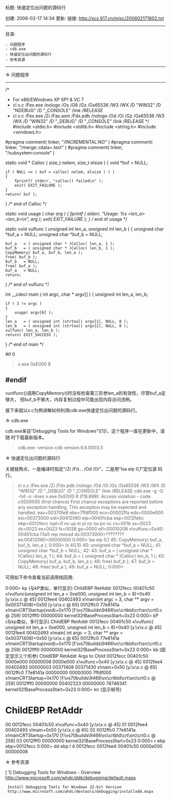 标题: 快速定位出问题的源码行

创建: 2006-02-17 14:34
更新:
链接: http://scz.617.cn/misc/200602171802.txt

--------------------------------------------------------------------------

目录:

    ☆ 问题程序
    ☆ cdb.exe
    ☆ 快速定位出问题的源码行
    ☆ 参考资源

--------------------------------------------------------------------------

☆ 问题程序

--------------------------------------------------------------------------
/*
 * For x86/EWindows XP SP1 & VC 7
 * cl x.c /Fex.exe /nologo /Os /G6 /Gz /Gs65536 /W3 /WX /D "WIN32" /D "NDEBUG" /D "_CONSOLE" /link /RELEASE
 * cl x.c /Fex.exe /Zi /Fax.asm /Fdx.pdb /nologo /Od /Oi /Gz /Gs65536 /W3 /WX /D "WIN32" /D "_DEBUG" /D "_CONSOLE" /link /RELEASE
 */
#include <stdio.h>
#include <stdlib.h>
#include <string.h>
#include <windows.h>

#pragma comment( linker, "/INCREMENTAL:NO"      )
#pragma comment( linker, "/merge:.rdata=.text"  )
#pragma comment( linker, "/subsystem:console"   )

static void * Calloc ( size_t nelem, size_t elsize )
{
    void   *buf = NULL;

    if ( NULL == ( buf = calloc( nelem, elsize ) ) )
    {
        fprintf( stderr, "calloc() failed\n" );
        exit( EXIT_FAILURE );
    }
    return( buf );
}  /* end of Calloc */

static void usage ( char *arg )
{
    fprintf
    (
        stderr,
        "Usage: %s <len_a> <len_b>\n",
        arg
    );
    exit( EXIT_FAILURE );
}  /* end of usage */

static void vulfunc ( unsigned int len_a, unsigned int len_b )
{
    unsigned char  *buf_a   = NULL;
    unsigned char  *buf_b   = NULL;

    buf_a   = ( unsigned char * )Calloc( len_a, 1 );
    buf_b   = ( unsigned char * )Calloc( len_b, 1 );
    CopyMemory( buf_a, buf_b, len_a );
    free( buf_b );
    buf_b   = NULL;
    free( buf_a );
    buf_a   = NULL;
    return;
}  /* end of vulfunc */

int __cdecl main ( int argc, char * argv[] )
{
    unsigned int    len_a,
                    len_b;

    if ( 3 != argc )
    {
        usage( argv[0] );
    }
    len_a   = ( unsigned int )strtoul( argv[1], NULL, 0 );
    len_b   = ( unsigned int )strtoul( argv[2], NULL, 0 );
    vulfunc( len_a, len_b );
    return( EXIT_SUCCESS );
}  /* end of main */

#if 0

> x.exe 0xE000 8

#endif
--------------------------------------------------------------------------

vunlfunc()调用CopyMemory()时没有检查第三形参len_a的有效性，尽管buf_a足够大，
但buf_b不够大，内存复制过程中可能出现内存访问违例。

接下来就以x.c为例讲解如何利用cdb.exe快速定位出问题的源码行。

☆ cdb.exe

cdb.exe来自"Debugging Tools for Windows"([1])，这个程序一直在更新中，请随
时下载最新版本。

> cdb.exe -version
cdb version 6.6.0003.5

☆ 快速定位出问题的源码行

关键就两点，一是编译时指定"/Zi /Fd... /Od /Oi"，二是用"lsa eip 0,1"定位源
码行。

> cl x.c /Fex.exe /Zi /Fdx.pdb /nologo /Od /Oi /Gz /Gs65536 /W3 /WX /D "WIN32" /D "_DEBUG" /D "_CONSOLE" /link /RELEASE
> cdb.exe -g -G -hd -o -lines x.exe 0xE000 8
(f18.898): Access violation - code c0000005 (first chance)
First chance exceptions are reported before any exception handling.
This exception may be expected and handled.
eax=00370fe8 ebx=7ffdf000 ecx=00002ffa edx=0000e000 esi=00373000 edi=00412060
eip=00401cba esp=0012febc ebp=0012fecc iopl=0         nv up ei pl nz na po nc
cs=001b  ss=0023  ds=0023  es=0023  fs=0038  gs=0000             efl=00010206
x!vulfunc+0x40:
00401cba f3a5            rep  movsd ds:00373000=???????? es:00412060=00000000
0:000> lsa eip 0,1
>   45:     CopyMemory( buf_a, buf_b, len_a );
0:000> ls 40,10
    40:     unsigned char  *buf_a   = NULL;
    41:     unsigned char  *buf_b   = NULL;
    42:
    43:     buf_a   = ( unsigned char * )Calloc( len_a, 1 );
    44:     buf_b   = ( unsigned char * )Calloc( len_b, 1 );
    45:     CopyMemory( buf_a, buf_b, len_a );
    46:     free( buf_b );
    47:     buf_b   = NULL;
    48:     free( buf_a );
    49:     buf_a   = NULL;
0:000>

可用如下命令查看当前调用栈回溯:

0:000> kp (与kP类似，单行显示)
ChildEBP RetAddr
0012fecc 00401c50 x!vulfunc(unsigned int len_a = 0xe000, unsigned int len_b = 8)+0x40 [y:\x\x.c @ 45]
0012fee4 00402493 x!main(int argc = 3, char ** argv = 0x00371408)+0x50 [y:\x\x.c @ 65]
0012ffc0 77e8141a x!mainCRTStartup(void)+0x170 [f:\vs70builds\9466\vc\crtbld\crt\src\crt0.c @ 259]
0012fff0 00000000 kernel32!BaseProcessStart+0x23
0:000> kP (与kp类似，多行显示)
ChildEBP RetAddr
0012fecc 00401c50 x!vulfunc(
                        unsigned int len_a = 0xe000,
                        unsigned int len_b = 8)+0x40 [y:\x\x.c @ 45]
0012fee4 00402493 x!main(
                        int argc = 3,
                        char ** argv = 0x00371408)+0x50 [y:\x\x.c @ 65]
0012ffc0 77e8141a x!mainCRTStartup(void)+0x170 [f:\vs70builds\9466\vc\crtbld\crt\src\crt0.c @ 259]
0012fff0 00000000 kernel32!BaseProcessStart+0x23
0:000> kb (固定显示三个形参)
ChildEBP RetAddr  Args to Child
0012fecc 00401c50 0000e000 00000008 0000e000 x!vulfunc+0x40 [y:\x\x.c @ 45]
0012fee4 00402493 00000003 00371408 00371430 x!main+0x50 [y:\x\x.c @ 65]
0012ffc0 77e8141a 00000000 00000000 7ffdf000 x!mainCRTStartup+0x170 [f:\vs70builds\9466\vc\crtbld\crt\src\crt0.c @ 259]
0012fff0 00000000 00402323 00000000 78746341 kernel32!BaseProcessStart+0x23
0:000> kn (显示帧号)
 # ChildEBP RetAddr
00 0012fecc 00401c50 x!vulfunc+0x40 [y:\x\x.c @ 45]
01 0012fee4 00402493 x!main+0x50 [y:\x\x.c @ 65]
02 0012ffc0 77e8141a x!mainCRTStartup+0x170 [f:\vs70builds\9466\vc\crtbld\crt\src\crt0.c @ 259]
03 0012fff0 00000000 kernel32!BaseProcessStart+0x23
0:000> r ebp
ebp=0012fecc
0:000> dd ebp l 4
0012fecc  0012fee4 00401c50 0000e000 00000008

☆ 参考资源

[ 1] Debugging Tools for Windows - Overview
     http://www.microsoft.com/whdc/ddk/debugging/default.mspx

     Install Debugging Tools for Windows 32-bit Version
     http://www.microsoft.com/whdc/devtools/debugging/installx86.mspx
